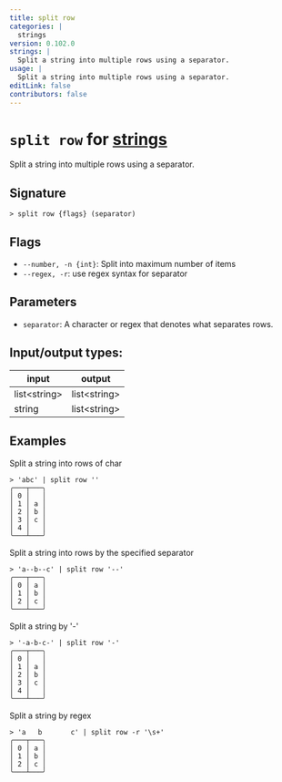 ```yaml
---
title: split row
categories: |
  strings
version: 0.102.0
strings: |
  Split a string into multiple rows using a separator.
usage: |
  Split a string into multiple rows using a separator.
editLink: false
contributors: false
---
```

<!-- This file is automatically generated. Please edit the command in https://github.com/nushell/nushell instead. -->

# `split row` for [strings](/commands/categories/strings.md)

<div class='command-title'>Split a string into multiple rows using a separator.</div>

## Signature

```> split row {flags} (separator)```

## Flags

 -  `--number, -n {int}`: Split into maximum number of items
 -  `--regex, -r`: use regex syntax for separator

## Parameters

 -  `separator`: A character or regex that denotes what separates rows.


## Input/output types:

| input        | output       |
| ------------ | ------------ |
| list\<string\> | list\<string\> |
| string       | list\<string\> |
## Examples

Split a string into rows of char
```nu
> 'abc' | split row ''
╭───┬───╮
│ 0 │   │
│ 1 │ a │
│ 2 │ b │
│ 3 │ c │
│ 4 │   │
╰───┴───╯

```

Split a string into rows by the specified separator
```nu
> 'a--b--c' | split row '--'
╭───┬───╮
│ 0 │ a │
│ 1 │ b │
│ 2 │ c │
╰───┴───╯

```

Split a string by '-'
```nu
> '-a-b-c-' | split row '-'
╭───┬───╮
│ 0 │   │
│ 1 │ a │
│ 2 │ b │
│ 3 │ c │
│ 4 │   │
╰───┴───╯

```

Split a string by regex
```nu
> 'a   b       c' | split row -r '\s+'
╭───┬───╮
│ 0 │ a │
│ 1 │ b │
│ 2 │ c │
╰───┴───╯

```
